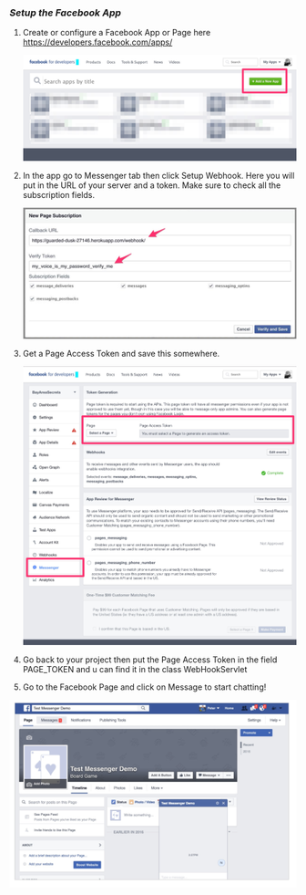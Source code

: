 
### *Setup the Facebook App*

1. Create or configure a Facebook App or Page here https://developers.facebook.com/apps/

    ![Alt text](/demo/shot1.jpg)

2. In the app go to Messenger tab then click Setup Webhook. Here you will put in the URL of your server and a token. Make sure to check all the subscription fields. 

    ![Alt text](/demo/shot3.jpg)

3. Get a Page Access Token and save this somewhere. 

    ![Alt text](/demo/shot2.jpg)

4. Go back to your project then put the Page Access Token in the field PAGE_TOKEN and u can find it in the class WebHookServlet

5. Go to the Facebook Page and click on Message to start chatting!

![Alt text](/demo/shot4.jpg)



